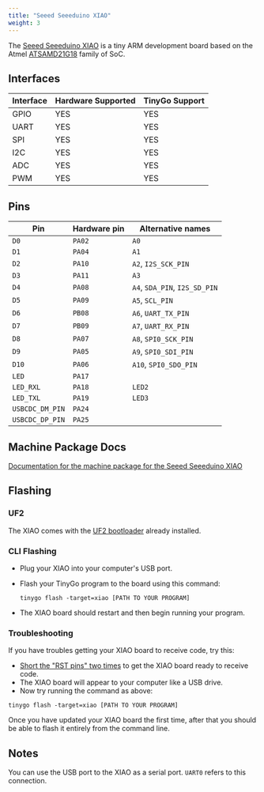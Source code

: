 ```yaml
---
title: "Seeed Seeeduino XIAO"
weight: 3
---
```


The [Seeed Seeeduino XIAO](https://www.seeedstudio.com/Seeeduino-XIAO-Arduino-Microcontroller-SAMD21-Cortex-M0+-p-4426.html) is a tiny ARM development board based on the Atmel [ATSAMD21G18](https://www.microchip.com/wwwproducts/en/ATSAMD21G18) family of SoC.

## Interfaces

| Interface | Hardware Supported | TinyGo Support |
| --------- | ------------- | ----- |
| GPIO      | YES | YES |
| UART      | YES | YES |
| SPI      | YES | YES |
| I2C      | YES | YES |
| ADC      | YES | YES |
| PWM      | YES | YES |

## Pins

| Pin               | Hardware pin | Alternative names |
| ----------------- | ------------ | ----------------- |
| `D0`              | `PA02`       | `A0`              |
| `D1`              | `PA04`       | `A1`              |
| `D2`              | `PA10`       | `A2`, `I2S_SCK_PIN` |
| `D3`              | `PA11`       | `A3`              |
| `D4`              | `PA08`       | `A4`, `SDA_PIN`, `I2S_SD_PIN` |
| `D5`              | `PA09`       | `A5`, `SCL_PIN`   |
| `D6`              | `PB08`       | `A6`, `UART_TX_PIN` |
| `D7`              | `PB09`       | `A7`, `UART_RX_PIN` |
| `D8`              | `PA07`       | `A8`, `SPI0_SCK_PIN` |
| `D9`              | `PA05`       | `A9`, `SPI0_SDI_PIN` |
| `D10`             | `PA06`       | `A10`, `SPI0_SDO_PIN` |
| `LED`             | `PA17`       |                   |
| `LED_RXL`         | `PA18`       | `LED2`            |
| `LED_TXL`         | `PA19`       | `LED3`            |
| `USBCDC_DM_PIN`   | `PA24`       |                   |
| `USBCDC_DP_PIN`   | `PA25`       |                   |

## Machine Package Docs

[Documentation for the machine package for the Seeed Seeeduino XIAO](../machine/xiao)

## Flashing

### UF2

The XIAO comes with the [UF2 bootloader](https://github.com/Microsoft/uf2) already installed.

### CLI Flashing

- Plug your XIAO into your computer's USB port.
- Flash your TinyGo program to the board using this command:

    ```shell
    tinygo flash -target=xiao [PATH TO YOUR PROGRAM]
    ```

- The XIAO board should restart and then begin running your program.

### Troubleshooting

If you have troubles getting your XIAO board to receive code, try this:

- [Short the "RST pins" two times](https://wiki.seeedstudio.com/Seeeduino-XIAO/#reset) to get the XIAO board ready to receive code.
- The XIAO board will appear to your computer like a USB drive.
- Now try running the command as above:


```shell
tinygo flash -target=xiao [PATH TO YOUR PROGRAM]
```

Once you have updated your XIAO board the first time, after that you should be able to flash it entirely from the command line.

## Notes

You can use the USB port to the XIAO as a serial port. `UART0` refers to this connection.

